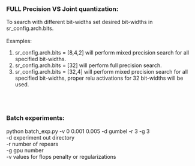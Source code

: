 ### FULL Precision VS Joint quantization:
To search with different bit-widths set desired bit-widths in sr_config.arch.bits. <br>
<br>
Examples:  <br>
1. sr_config.arch.bits = [8,4,2] will perform mixed precision search for all specified bit-widths. <br>
2. sr_config.arch.bits = [32] will perform full precision search. <br>
3. sr_config.arch.bits = [32,4] will perform mixed precision search for all specified bit-widths, proper relu activations for 32 bit-widths will be used. <br>


<br>
<br>

### Batch experiments: <br>
python batch_exp.py -v 0 0.001 0.005 -d gumbel -r 3 -g 3 <br>
-d experiment out directory <br>
-r number of repears <br>
-g gpu number <br>
-v values for flops penalty or regularizations <br>
